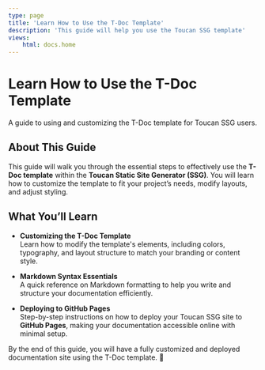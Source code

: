 ```yaml
---
type: page
title: 'Learn How to Use the T-Doc Template'
description: 'This guide will help you use the Toucan SSG template'
views:
    html: docs.home
---
```


# Learn How to Use the T-Doc Template

A guide to using and customizing the T-Doc template for Toucan SSG users.

## About This Guide

This guide will walk you through the essential steps to effectively use the **T-Doc template** within the **Toucan Static Site Generator (SSG)**. You will learn how to customize the template to fit your project’s needs, modify layouts, and adjust styling.

## What You’ll Learn

- **Customizing the T-Doc Template**  
  Learn how to modify the template's elements, including colors, typography, and layout structure to match your branding or content style.

- **Markdown Syntax Essentials**  
  A quick reference on Markdown formatting to help you write and structure your documentation efficiently.

- **Deploying to GitHub Pages**  
  Step-by-step instructions on how to deploy your Toucan SSG site to **GitHub Pages**, making your documentation accessible online with minimal setup.

By the end of this guide, you will have a fully customized and deployed documentation site using the T-Doc template. 🚀
